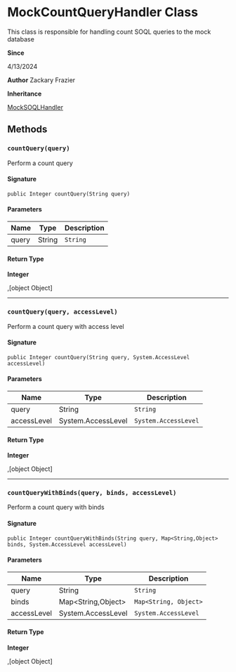 # MockCountQueryHandler Class

This class is responsible for handling count SOQL queries to the mock database

**Since** 

4/13/2024

**Author** Zackary Frazier

**Inheritance**

[MockSOQLHandler](MockSOQLHandler.md)

## Methods
### `countQuery(query)`

Perform a count query

#### Signature
```apex
public Integer countQuery(String query)
```

#### Parameters
| Name | Type | Description |
|------|------|-------------|
| query | String | `String` |

#### Return Type
**Integer**

,[object Object]

---

### `countQuery(query, accessLevel)`

Perform a count query with access level

#### Signature
```apex
public Integer countQuery(String query, System.AccessLevel accessLevel)
```

#### Parameters
| Name | Type | Description |
|------|------|-------------|
| query | String | `String` |
| accessLevel | System.AccessLevel | `System.AccessLevel` |

#### Return Type
**Integer**

,[object Object]

---

### `countQueryWithBinds(query, binds, accessLevel)`

Perform a count query with binds

#### Signature
```apex
public Integer countQueryWithBinds(String query, Map<String,Object> binds, System.AccessLevel accessLevel)
```

#### Parameters
| Name | Type | Description |
|------|------|-------------|
| query | String | `String` |
| binds | Map&lt;String,Object&gt; | `Map<String, Object>` |
| accessLevel | System.AccessLevel | `System.AccessLevel` |

#### Return Type
**Integer**

,[object Object]